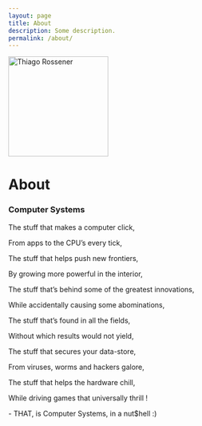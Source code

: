 ```yaml
---
layout: page
title: About
description: Some description.
permalink: /about/
---
```


<img class="img-rounded" src="/assets/img/uploads/profile.png" alt="Thiago Rossener" width="200">

# About

### Computer Systems

The stuff that makes a computer click,

From apps to the CPU’s every tick,

The stuff that helps push new frontiers,

By growing more powerful in the interior,

The stuff that’s behind some of the greatest innovations,

While accidentally causing some abominations,

The stuff that’s found in all the fields,

Without which results would not yield,

The stuff that secures your data-store,

From viruses, worms and hackers galore,

The stuff that helps the hardware chill,

While driving games that universally thrill !

\- THAT, is Computer Systems, in a nut$hell :)